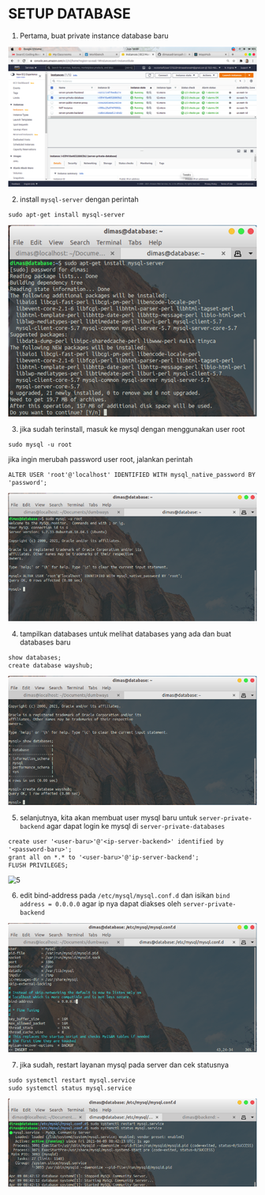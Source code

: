 # SETUP DATABASE

1. Pertama, buat private instance database baru

![1](assets/01.png)

2. install `mysql-server` dengan perintah

```
sudo apt-get install mysql-server
```

![2](assets/02.png)

3. jika sudah terinstall, masuk ke mysql dengan menggunakan user root

```
sudo mysql -u root
```

jika ingin merubah password user root, jalankan perintah

```
ALTER USER 'root'@'localhost' IDENTIFIED WITH mysql_native_password BY 'password';
```

![3](assets/03.png)

4. tampilkan databases untuk melihat databases yang ada dan buat databases baru

```
show databases;
create database wayshub;
```

![4](assets/04.png)

5. selanjutnya, kita akan membuat user mysql baru untuk `server-private-backend` agar dapat login ke mysql di `server-private-databases`

```
create user '<user-baru>'@'<ip-server-backend>' identified by '<password-baru>';
grant all on *.* to '<user-baru>'@'ip-server-backend';
FLUSH PRIVILEGES;
```

![5](assets/5.png)

6. edit bind-address pada `/etc/mysql/mysql.conf.d` dan isikan `bind address = 0.0.0.0` agar ip nya dapat diakses oleh `server-private-backend`

![6](assets/06.png)

7. jika sudah, restart layanan mysql pada server dan cek statusnya

```
sudo systemctl restart mysql.service
sudo systemctl status mysql.service
```

![7](assets/07.png)


